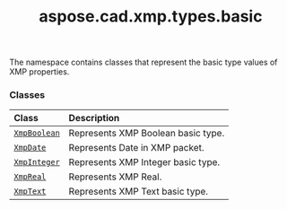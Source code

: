 ﻿---
title: aspose.cad.xmp.types.basic
second_title: Aspose.CAD for Python via .NET API References
description: 
type: docs
weight: 10
url: /aspose.cad.xmp.types.basic/
is_root: false
---

The namespace contains classes that represent the basic type values of XMP properties.

### Classes
| Class | Description |
| :- | :- |
| [`XmpBoolean`](/cad/python-net/aspose.cad.xmp.types.basic/xmpboolean) | Represents XMP Boolean basic type. |
| [`XmpDate`](/cad/python-net/aspose.cad.xmp.types.basic/xmpdate) | Represents Date in XMP packet. |
| [`XmpInteger`](/cad/python-net/aspose.cad.xmp.types.basic/xmpinteger) | Represents XMP Integer basic type. |
| [`XmpReal`](/cad/python-net/aspose.cad.xmp.types.basic/xmpreal) | Represents XMP Real. |
| [`XmpText`](/cad/python-net/aspose.cad.xmp.types.basic/xmptext) | Represents XMP Text basic type. |


